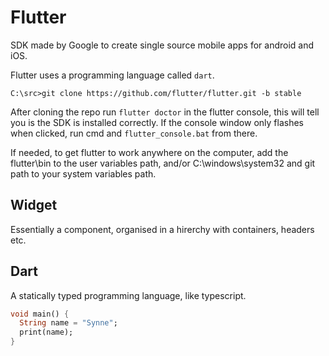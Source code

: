 # Flutter

SDK made by Google to create single source mobile apps for android and iOS.

Flutter uses a programming language called `dart`.

```
C:\src>git clone https://github.com/flutter/flutter.git -b stable
```

After cloning the repo run `flutter doctor` in the flutter console, this will tell you is the SDK is installed correctly. If the console window only flashes when clicked, run cmd and `flutter_console.bat` from there.

If needed, to get flutter to work anywhere on the computer, add the flutter\bin to the user variables path, and/or C:\windows\system32 and git path to your system variables path.

## Widget

Essentially a component, organised in a hirerchy with containers, headers etc.

## Dart

A statically typed programming language, like typescript.

```dart
void main() {
  String name = "Synne";
  print(name);
}
```
